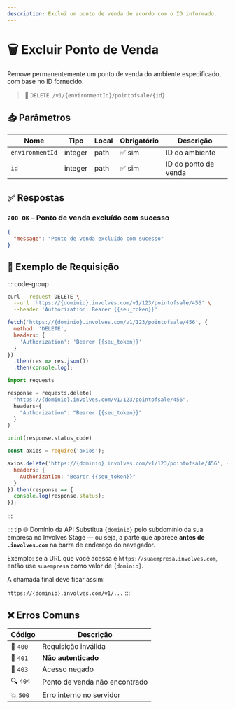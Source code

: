 ```yaml
---
description: Exclui um ponto de venda de acordo com o ID informado.
---
```


# 🗑️ Excluir Ponto de Venda

Remove permanentemente um ponto de venda do ambiente especificado, com base no ID fornecido.

> 🔗 `DELETE /v1/{environmentId}/pointofsale/{id}`


## 📥 Parâmetros

| Nome            | Tipo    | Local | Obrigatório | Descrição            |
| --------------- | ------- | ----- | ----------- | -------------------- |
| `environmentId` | integer | path  | ✅ sim       | ID do ambiente       |
| `id`            | integer | path  | ✅ sim       | ID do ponto de venda |


## ✅ Respostas

### `200 OK` – Ponto de venda excluído com sucesso

```json
{
  "message": "Ponto de venda excluído com sucesso"
}
```


## 📘 Exemplo de Requisição

::: code-group

```bash [🟢 cURL]
curl --request DELETE \
  --url 'https://{dominio}.involves.com/v1/123/pointofsale/456' \
  --header 'Authorization: Bearer {{seu_token}}'
```

```js [🟡 JavaScript]
fetch('https://{dominio}.involves.com/v1/123/pointofsale/456', {
  method: 'DELETE',
  headers: {
    'Authorization': 'Bearer {{seu_token}}'
  }
})
  .then(res => res.json())
  .then(console.log);
```

```python [🔵 Python]
import requests

response = requests.delete(
  "https://{dominio}.involves.com/v1/123/pointofsale/456",
  headers={
    "Authorization": "Bearer {{seu_token}}"
  }
)

print(response.status_code)
```

```js [🟣 Node.js]
const axios = require('axios');

axios.delete('https://{dominio}.involves.com/v1/123/pointofsale/456', {
  headers: {
    Authorization: "Bearer {{seu_token}}"
  }
}).then(response => {
  console.log(response.status);
});
```

:::


::: tip 🌐 Domínio da API
Substitua `{dominio}` pelo subdomínio da sua empresa no Involves Stage — ou seja, a parte que aparece **antes de `.involves.com`** na barra de endereço do navegador.

Exemplo: se a URL que você acessa é `https://suaempresa.involves.com`, então use `suaempresa` como valor de `{dominio}`.

A chamada final deve ficar assim:

`https://{dominio}.involves.com/v1/...`
:::


## ❌ Erros Comuns

| Código | Descrição                            |
|--------|----------------------------------------|
| 🔴 `400`  | Requisição inválida                  |
| 🔐 `401`  | **Não autenticado**                  |
| 🚫 `403`  | Acesso negado                        |
| 🔍 `404`  | Ponto de venda não encontrado        |
| 💥 `500`  | Erro interno no servidor             |
